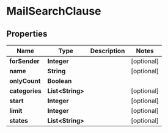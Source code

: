 

# MailSearchClause


## Properties

| Name | Type | Description | Notes |
|------------ | ------------- | ------------- | -------------|
|**forSender** | **Integer** |  |  [optional] |
|**name** | **String** |  |  [optional] |
|**onlyCount** | **Boolean** |  |  |
|**categories** | **List&lt;String&gt;** |  |  [optional] |
|**start** | **Integer** |  |  [optional] |
|**limit** | **Integer** |  |  [optional] |
|**states** | **List&lt;String&gt;** |  |  [optional] |



